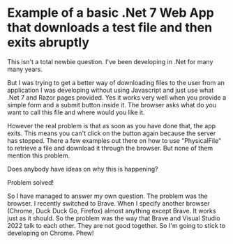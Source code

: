 # Example of a basic .Net 7 Web App that downloads a test file and then exits abruptly

This isn't a total newbie question. I've been developing in .Net for many many years.

But I was trying to get a better way of downloading files to the user from an application I was developing without using Javascript and just use what .Net 7 and Razor pages provided.
Yes it works very well when you provide a simple form and a submit button inside it. The browser asks what do you want to call this file and where would you like it.

However the real problem is that as soon as you have done that, the app exits. This means you can't click on the button again because the server has stopped.
There a few examples out there on how to use "PhysicalFile" to retrieve a file and download it through the browser. But none of them mention this problem.

Does anybody have ideas on why this is happening?

Problem solved!

So I have managed to answer my own question. The problem was the browser. I recently switched to Brave. When I specify another browser (Chrome, Duck Duck Go, Firefox) almost anything except Brave. It works just as it should. So the problem was the way that Brave and Visual Studio 2022 talk to each other. They are not good together. So I'm going to stick to developing on Chrome. Phew!
